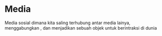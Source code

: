 # Media
Media sosial dimana kita saling terhubung antar media lainya, menggabungkan , dan menjadikan sebuah objek untuk berintraksi di dunia
